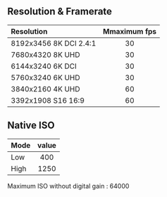 ## Resolution & Framerate

| Resolution             |   Mmaximum fps  |
| :-                     |   :-:           |
| 8192x3456 8K DCI 2.4:1 |  30             |
| 7680x4320 8K UHD       |  30             |
| 6144x3240 6K DCI       |  30             |
| 5760x3240 6K UHD       |  30             |
| 3840x2160 4K UHD       |  60             |
| 3392x1908 S16 16:9     |  60             |

## Native ISO

| Mode  | value |
| :---  | :---: |
| Low   | 400   |
| High  | 1250  |

Maximum ISO without digital gain : 64000